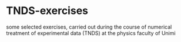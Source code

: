 # TNDS-exercises
some selected exercises, carried out during the course of numerical treatment of experimental data (TNDS) at the physics faculty of Unimi
